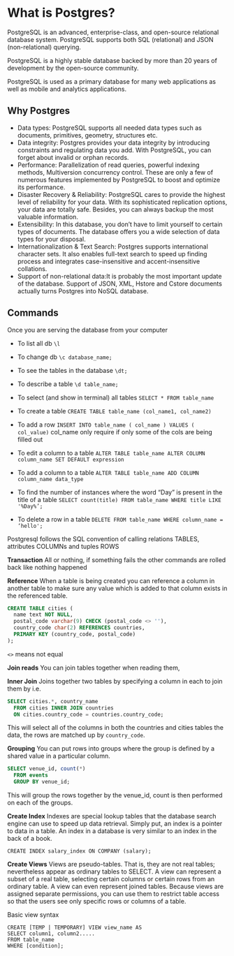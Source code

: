 # What is Postgres?

PostgreSQL is an advanced, enterprise-class, and open-source relational database system. PostgreSQL supports both SQL (relational) and JSON (non-relational) querying.

PostgreSQL is a highly stable database backed by more than 20 years of development by the open-source community.

PostgreSQL is used as a primary database for many web applications as well as mobile and analytics applications.


## Why Postgres
- Data types: PostgreSQL supports all needed data types such as documents, primitives, geometry, structures etc.
- Data integrity: Postgres provides your data integrity by introducing constraints and regulating data you add. With PostgreSQL, you can forget about invalid or orphan records.
- Performance: Parallelization of read queries, powerful indexing methods, Multiversion concurrency control. These are only a few of numerous features implemented by PostgreSQL to boost and optimize its performance.
- Disaster Recovery & Reliability: PostgreSQL cares to provide the highest level of reliability for your data. With its sophisticated replication options, your data are totally safe. Besides, you can always backup the most valuable information.
- Extensibility: In this database, you don’t have to limit yourself to certain types of documents. The database offers you a wide selection of data types for your disposal.
- Internationalization & Text Search: Postgres supports international character sets. It also enables full-text search to speed up finding process and integrates case-insensitive and accent-insensitive collations.
- Support of non-relational data:It is probably the most important update of the database. Support of JSON, XML, Hstore and Cstore documents actually turns Postgres into NoSQL database.

## Commands
Once you are serving the database from your computer

- To list all db
`\l`
  
- To change db
`\c database_name;`

- To see the tables in the database
`\dt;`

- To describe a table
`\d table_name;`

- To select (and show in terminal) all tables
`SELECT * FROM table_name`


- To create a table
`CREATE TABLE table_name (col_name1, col_name2)`

- To add a row
`INSERT INTO table_name ( col_name )
VALUES ( col_value)`
col_name only require if only some of the cols are being filled out

- To edit a column to a table 
`ALTER TABLE table_name
  ALTER COLUMN column_name SET DEFAULT expression`

- To add a column to a table 
`ALTER TABLE table_name
  ADD COLUMN column_name data_type`

- To find the number of instances where the word “Day” is present in the title of a table
`SELECT count(title) FROM table_name WHERE title LIKE '%Day%’;`

- To delete a row in a table
`DELETE FROM table_name
  WHERE column_name = ‘hello';`


Postgresql follows the SQL convention of calling relations TABLES, attributes COLUMNs and tuples ROWS

**Transaction**
All or nothing, if something fails the other commands are rolled back like nothing happened

**Reference**
When a table is being created you can reference a column in another table to make sure any value which is added to that column exists in the referenced table.

```sql
CREATE TABLE cities (
  name text NOT NULL,
  postal_code varchar(9) CHECK (postal_code <> ''),
  country_code char(2) REFERENCES countries,
  PRIMARY KEY (country_code, postal_code)
);
```

`<>` means not equal


**Join reads**
You can join tables together when reading them,

**Inner Join**
Joins together two tables by specifying a column in each to join them by i.e.

```sql
SELECT cities.*, country_name
  FROM cities INNER JOIN countries
  ON cities.country_code = countries.country_code;
```

This will select all of the columns in both the countries
and cities tables the data, the rows are matched up by `country_code`.

**Grouping**
You can put rows into groups where the group is defined by a shared value in a particular column.

```sql
SELECT venue_id, count(*)
  FROM events
  GROUP BY venue_id;
```

This will group the rows together by the venue_id,
count is then performed on each of the groups.


**Create Index**
Indexes are special lookup tables that the database search engine can use to speed up data retrieval. Simply put, an index is a pointer to data in a table. An index in a database is very similar to an index in the back of a book.

```
CREATE INDEX salary_index ON COMPANY (salary);
```

**Create Views**
Views are pseudo-tables. That is, they are not real tables; nevertheless appear as ordinary tables to SELECT. A view can represent a subset of a real table, selecting certain columns or certain rows from an ordinary table. A view can even represent joined tables. Because views are assigned separate permissions, you can use them to restrict table access so that the users see only specific rows or columns of a table.

Basic view syntax
```
CREATE [TEMP | TEMPORARY] VIEW view_name AS
SELECT column1, column2.....
FROM table_name
WHERE [condition];
```